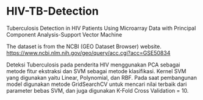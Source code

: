 # HIV-TB-Detection
Tuberculosis Detection in HIV Patients Using Microarray Data with Principal Component Analysis-Support Vector Machine  

The dataset is from the NCBI (GEO Dataset Browser) website.
https://www.ncbi.nlm.nih.gov/geo/query/acc.cgi?acc=GSE50834

Deteksi Tuberculosis pada penderita HIV menggunakan PCA sebagai metode fitur ekstraksi dan SVM sebagai metode klasifikasi. Kernel SVM yang digunakan yaitu Linear, Polynomial, dan RBF.
Pada saat pembangunan model digunakan metode GridSearchCV untuk mencari nilai terbaik dari parameter bebas SVM, dan juga digunakan K-Fold Cross Validation = 10.
